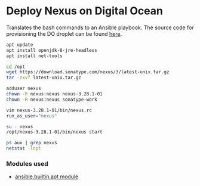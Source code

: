 # Deploy Nexus on Digital Ocean


Translates the bash commands to an Ansible playbook. The source code for provisioning the DO droplet can be found [here](https://github.com/flaviassantos/terraform-projects/tree/master/simple-digital-ocean-droplet).

```bash
apt update
apt install openjdk-8-jre-headless
apt install net-tools

cd /opt
wget https://download.sonatype.com/nexus/3/latest-unix.tar.gz
tar -zxvf latest-unix.tar.gz

adduser nexus
chown -R nexus:nexus nexus-3.28.1-01
chown -R nexus:nexus sonatype-work

vim nexus-3.28.1-01/bin/nexus.rc
run_as_user="nexus"

su - nexus
/opt/nexus-3.28.1-01/bin/nexus start

ps aux | grep nexus
netstat -lnpt
```

### Modules used

- [ansible.builtin.apt module](https://docs.ansible.com/ansible/latest/collections/ansible/builtin/apt_module.html)